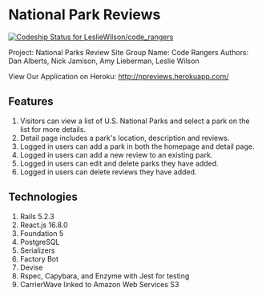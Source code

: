 # National Park Reviews

[![Codeship Status for LeslieWilson/code_rangers](https://app.codeship.com/projects/57fd9ee0-d194-0137-fd9c-0a8aab36665a/status?branch=master)](https://app.codeship.com/projects/369589)


Project: National Parks Review Site
Group Name: Code Rangers
Authors: Dan Alberts, Nick Jamison, Amy Lieberman, Leslie Wilson

View Our Application on Heroku: http://npreviews.herokuapp.com/

## Features
1.    Visitors can view a list of U.S. National Parks and select a park on the list for more details.
2.    Detail page includes a park's location, description and reviews.
3.    Logged in users can add a park in both the homepage and detail page.
4.    Logged in users can add a new review to an existing park.
5.    Logged in users can edit and delete parks they have added.
6.    Logged in users can delete reviews they have added.

## Technologies
1.    Rails 5.2.3
2.    React.js 16.8.0
3.    Foundation 5
4.    PostgreSQL
5.    Serializers
6.    Factory Bot
7.    Devise
8.    Rspec, Capybara, and Enzyme with Jest for testing
9.    CarrierWave linked to Amazon Web Services S3
